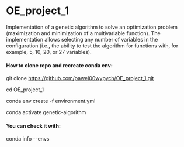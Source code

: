 # OE_project_1
Implementation of a genetic algorithm to solve an optimization problem (maximization and minimization of a multivariable function). 
The implementation allows selecting any number of variables in the configuration (i.e., the ability to test the algorithm for functions with, 
for example, 5, 10, 20, or 27 variables).

#### How to clone repo and recreate conda env:

git clone https://github.com/pawel00wypych/OE_project_1.git

cd OE_project_1

conda env create -f environment.yml

conda activate genetic-algorithm

#### You can check it with: 

conda info --envs


